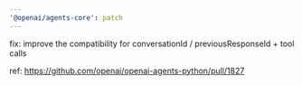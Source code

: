 ```yaml
---
'@openai/agents-core': patch
---
```


fix: improve the compatibility for conversationId / previousResponseId + tool calls

ref: https://github.com/openai/openai-agents-python/pull/1827
